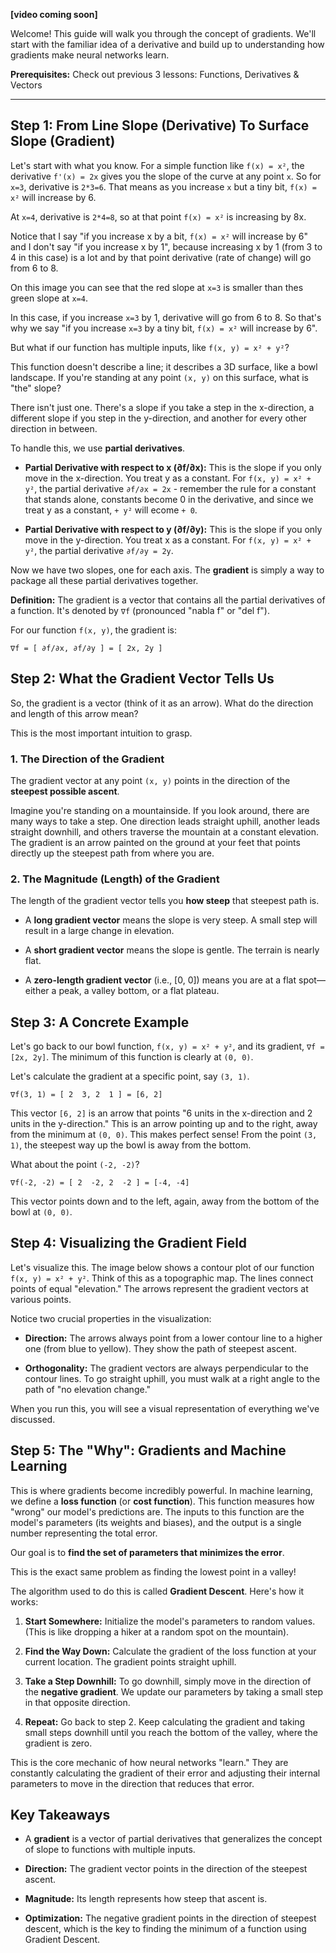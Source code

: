 **[video coming soon]**

Welcome! This guide will walk you through the concept of gradients. We'll start with the familiar idea of a derivative and build up to understanding how gradients make neural networks learn.

**Prerequisites:** Check out previous 3 lessons: Functions, Derivatives & Vectors

---

## Step 1: From Line Slope (Derivative) To Surface Slope (Gradient)

Let's start with what you know. For a simple function like `f(x) = x²`, the derivative `f'(x) = 2x` gives you the slope of the curve at any point `x`. So for `x=3`, derivative is `2*3=6`. That means as you increase `x` but a tiny bit, `f(x) = x²` will increase by 6.

At `x=4`, derivative is `2*4=8`, so at that point `f(x) = x²` is increasing by 8x.





Notice that I say "if you increase x by a bit, `f(x) = x²` will increase by 6" and I don't say "if you increase x by 1", because increasing x by 1 (from 3 to 4 in this case) is a lot and by that point derivative (rate of change) will go from 6 to 8.

On this image you can see that the red slope at `x=3` is smaller than thes green slope at `x=4`.

In this case, if you increase `x=3` by 1, derivative will go from 6 to 8. So that's why we say "if you increase `x=3` by a tiny bit, `f(x) = x²` will increase by 6".

But what if our function has multiple inputs, like `f(x, y) = x² + y²`?





This function doesn't describe a line; it describes a 3D surface, like a bowl landscape. If you're standing at any point `(x, y)` on this surface, what is "the" slope?

There isn't just one. There's a slope if you take a step in the x-direction, a different slope if you step in the y-direction, and another for every other direction in between.

To handle this, we use **partial derivatives**.

- **Partial Derivative with respect to x (∂f/∂x):** This is the slope if you only move in the x-direction. You treat y as a constant. For `f(x, y) = x² + y²`, the partial derivative `∂f/∂x = 2x` - remember the rule for a constant that stands alone, constants become 0 in the derivative, and since we treat y as a constant, `+ y²` will ecome `+ 0`.

- **Partial Derivative with respect to y (∂f/∂y):** This is the slope if you only move in the y-direction. You treat x as a constant. For `f(x, y) = x² + y²`, the partial derivative `∂f/∂y = 2y`.

Now we have two slopes, one for each axis. The **gradient** is simply a way to package all these partial derivatives together.

**Definition:** The gradient is a vector that contains all the partial derivatives of a function. It's denoted by `∇f` (pronounced "nabla f" or "del f").

For our function `f(x, y)`, the gradient is:

```
∇f = [ ∂f/∂x, ∂f/∂y ] = [ 2x, 2y ]
```



## Step 2: What the Gradient Vector Tells Us

So, the gradient is a vector (think of it as an arrow). What do the direction and length of this arrow mean?

This is the most important intuition to grasp.

### 1. The Direction of the Gradient

The gradient vector at any point `(x, y)` points in the direction of the **steepest possible ascent**.

Imagine you're standing on a mountainside. If you look around, there are many ways to take a step. One direction leads straight uphill, another leads straight downhill, and others traverse the mountain at a constant elevation. The gradient is an arrow painted on the ground at your feet that points directly up the steepest path from where you are.

### 2. The Magnitude (Length) of the Gradient

The length of the gradient vector tells you **how steep** that steepest path is.





- A **long gradient vector** means the slope is very steep. A small step will result in a large change in elevation.

- A **short gradient vector** means the slope is gentle. The terrain is nearly flat.

- A **zero-length gradient vector** (i.e., [0, 0]) means you are at a flat spot—either a peak, a valley bottom, or a flat plateau.



## Step 3: A Concrete Example

Let's go back to our bowl function, `f(x, y) = x² + y²`, and its gradient, `∇f = [2x, 2y]`. The minimum of this function is clearly at `(0, 0)`.

Let's calculate the gradient at a specific point, say `(3, 1)`.

```
∇f(3, 1) = [ 2  3, 2  1 ] = [6, 2]
```

This vector `[6, 2]` is an arrow that points "6 units in the x-direction and 2 units in the y-direction." This is an arrow pointing up and to the right, away from the minimum at `(0, 0)`. This makes perfect sense! From the point `(3, 1)`, the steepest way up the bowl is away from the bottom.

What about the point `(-2, -2)`?

```
∇f(-2, -2) = [ 2  -2, 2  -2 ] = [-4, -4]
```

This vector points down and to the left, again, away from the bottom of the bowl at `(0, 0)`.



## Step 4: Visualizing the Gradient Field

Let's visualize this. The image below shows a contour plot of our function `f(x, y) = x² + y²`. Think of this as a topographic map. The lines connect points of equal "elevation." The arrows represent the gradient vectors at various points.

Notice two crucial properties in the visualization:

- **Direction:** The arrows always point from a lower contour line to a higher one (from blue to yellow). They show the path of steepest ascent.

- **Orthogonality:** The gradient vectors are always perpendicular to the contour lines. To go straight uphill, you must walk at a right angle to the path of "no elevation change."

When you run this, you will see a visual representation of everything we've discussed.



## Step 5: The "Why": Gradients and Machine Learning

This is where gradients become incredibly powerful. In machine learning, we define a **loss function** (or **cost function**). This function measures how "wrong" our model's predictions are. The inputs to this function are the model's parameters (its weights and biases), and the output is a single number representing the total error.

Our goal is to **find the set of parameters that minimizes the error**.

This is the exact same problem as finding the lowest point in a valley!

The algorithm used to do this is called **Gradient Descent**. Here's how it works:





1. **Start Somewhere:** Initialize the model's parameters to random values. (This is like dropping a hiker at a random spot on the mountain).

2. **Find the Way Down:** Calculate the gradient of the loss function at your current location. The gradient points straight uphill.

3. **Take a Step Downhill:** To go downhill, simply move in the direction of the **negative gradient**. We update our parameters by taking a small step in that opposite direction.

4. **Repeat:** Go back to step 2. Keep calculating the gradient and taking small steps downhill until you reach the bottom of the valley, where the gradient is zero.

This is the core mechanic of how neural networks "learn." They are constantly calculating the gradient of their error and adjusting their internal parameters to move in the direction that reduces that error.

## Key Takeaways





- A **gradient** is a vector of partial derivatives that generalizes the concept of slope to functions with multiple inputs.

- **Direction:** The gradient vector points in the direction of the steepest ascent.

- **Magnitude:** Its length represents how steep that ascent is.

- **Optimization:** The negative gradient points in the direction of steepest descent, which is the key to finding the minimum of a function using Gradient Descent.